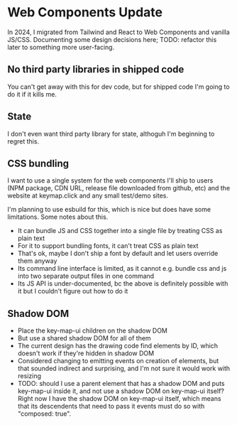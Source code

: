 # Web Components Update

In 2024, I migrated from Tailwind and React to Web Components and vanilla JS/CSS.
Documenting some design decisions here;
TODO: refactor this later to something more user-facing.

## No third party libraries in shipped code

You can't get away with this for dev code, but for shipped code I'm going to do it if it kills me.

## State

I don't even want third party library for state, althoguh I'm beginning to regret this.

## CSS bundling

I want to use a single system for the web components I'll ship to users
(NPM package, CDN URL, release file downloaded from github, etc)
and the website at keymap.click
and any small test/demo sites.

I'm planning to use esbuild for this, which is nice but does have some limitations.
Some notes about this.

* It can bundle JS and CSS together into a single file by treating CSS as plain text
* For it to support bundling fonts, it can't treat CSS as plain text
* That's ok, maybe I don't ship a font by default and let users override them anyway
* Its command line interface is limited, as it cannot e.g. bundle css and js into two separate output files in one command
* Its JS API is under-documented, bc the above is definitely possible with it but I couldn't figure out how to do it

## Shadow DOM

* Place the key-map-ui children on the shadow DOM
* But use a shared shadow DOM for all of them
* The current design has the drawing code find elements by ID, which doesn't work if they're hidden in shadow DOM
* Considered changing to emitting events on creation of elements, but that sounded indirect and surprising, and I'm not sure it would work with resizing
* TODO: should I use a parent element that has a shadow DOM and puts key-map-ui inside it, and not use a shadow DOM on key-map-ui itself? Right now I have the shadow DOM on key-map-ui itself, which means that its descendents that need to pass it events must do so with "composed: true".
